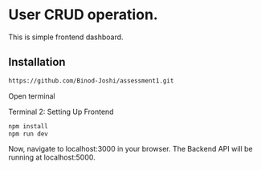 # User CRUD operation.

This is simple frontend dashboard.

## Installation

```bash
https://github.com/Binod-Joshi/assessment1.git
```

Open terminal

Terminal 2: Setting Up Frontend

```bash
npm install
npm run dev
```
Now, navigate to localhost:3000 in your browser. The Backend API will be running at localhost:5000.

